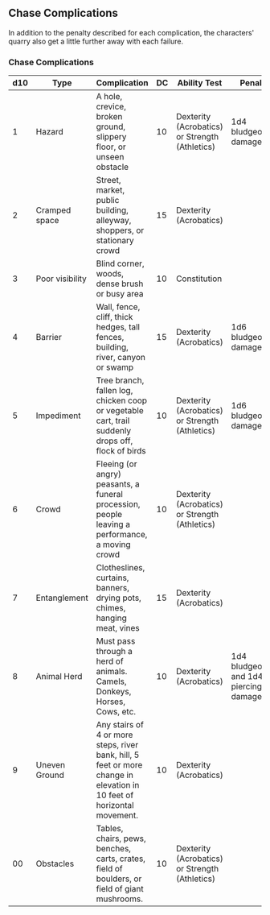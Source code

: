 ## Chase Complications
In addition to the penalty described for each complication, the characters' quarry also get a little further away with each failure.

### Chase Complications
| d10 | Type            | Complication                                                                                                           | DC | Ability Test                                   | Penalty                                 |
|-----|-----------------|------------------------------------------------------------------------------------------------------------------------|----|------------------------------------------------|-----------------------------------------|
| 1   | Hazard          | A hole, crevice, broken ground, slippery floor, or unseen obstacle                                                     | 10 | Dexterity (Acrobatics) or Strength (Athletics) | 1d4 bludgeoning damage                  |
| 2   | Cramped space   | Street, market, public building, alleyway, shoppers, or stationary crowd                                               | 15 | Dexterity (Acrobatics)                         |                                         |
| 3   | Poor visibility | Blind corner, woods, dense brush or busy area                                                                          | 10 | Constitution                                   |                                         |
| 4   | Barrier         | Wall, fence, cliff, thick hedges, tall fences, building, river, canyon or swamp                                        | 15 | Dexterity (Acrobatics)                         | 1d6 bludgeoning damage                  |
| 5   | Impediment      | Tree branch, fallen log, chicken coop or vegetable cart, trail suddenly drops off, flock of birds                      | 10 | Dexterity (Acrobatics) or Strength (Athletics) | 1d6 bludgeoning damage                  |
| 6   | Crowd           | Fleeing (or angry) peasants, a funeral procession, people leaving a performance, a moving crowd                        | 10 | Dexterity (Acrobatics) or Strength (Athletics) |                                         |
| 7   | Entanglement    | Clotheslines, curtains, banners, drying pots, chimes, hanging meat, vines                                              | 15 | Dexterity (Acrobatics)                         |                                         |
| 8   | Animal Herd     | Must pass through a herd of animals. Camels, Donkeys, Horses, Cows, etc.                                               | 10 | Dexterity (Acrobatics)                         | 1d4 bludgeoning and 1d4 piercing damage |
| 9   | Uneven Ground   | Any stairs of 4 or more steps, river bank, hill, 5 feet or more change in elevation in 10 feet of horizontal movement. | 10 | Dexterity (Acrobatics)                         |                                         |
| 00  | Obstacles       | Tables, chairs, pews, benches, carts, crates, field of boulders, or field of giant mushrooms.                          | 10 | Dexterity (Acrobatics) or Strength (Athletics) |                                         |